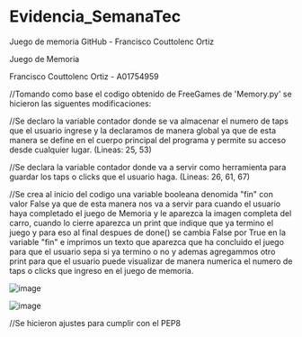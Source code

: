 # Evidencia_SemanaTec


Juego de memoria GitHub - Francisco Couttolenc Ortiz


Juego de Memoria

Francisco Couttolenc Ortiz - A01754959

//Tomando como base el codigo obtenido de FreeGames de 'Memory.py' se hicieron las siguentes modificaciones:

//Se declaro la variable contador donde se va almacenar el numero de taps que el usuario ingrese y la declaramos de manera global ya que de esta manera se define en el cuerpo principal del programa y permite su acceso desde cualquier lugar. (Lineas: 25, 53)

//Se declara la variable contador donde va a servir como herramienta para guardar los taps o clicks que el usuario haga. (Lineas: 26, 61, 67)

//Se crea al inicio del codigo una variable booleana denomida "fin" con valor False ya que de esta manera nos va a servir para cuando el usuario haya completado el juego de Memoria y le aparezca la imagen completa del carro, cuando lo cierre aparezca un print que indique que ya termino el juego y para eso al final despues de done() se cambia False por True en la variable "fin" e imprimos un texto que aparezca que ha concluido el juego para que el usuario sepa si ya termino o no y ademas agregammos otro print para que el usuario puede visualizar de manera numerica el numero de taps o clicks que ingreso en el juego de memoria.


![image](https://user-images.githubusercontent.com/105402763/168401259-8b0026c4-a53c-4eb6-9400-f0311cf584fa.png)


![image](https://user-images.githubusercontent.com/105402763/168401298-5dd09ad5-cbb6-4928-8d56-c1baae89e85e.png)


//Se hicieron ajustes para cumplir con el PEP8
